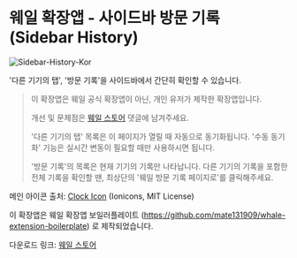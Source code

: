 # 웨일 확장앱 - 사이드바 방문 기록 (Sidebar History)

![Sidebar-History-Kor](https://user-images.githubusercontent.com/51040091/74636559-99370a00-51ab-11ea-8049-5d64c337e80e.png)

'다른 기기의 탭', '방문 기록'을 사이드바에서 간단히 확인할 수 있습니다.

> 이 확장앱은 웨일 공식 확장앱이 아닌, 개인 유저가 제작한 확장앱입니다.
>
> 개선 및 문제점은 [웨일 스토어](https://store.whale.naver.com/detail/aomdaciidffjjcoeeammnhbahiopjelm) 댓글에 남겨주세요.
>
> '다른 기기의 탭' 목록은 이 페이지가 열릴 때 자동으로 동기화됩니다. '수동 동기화' 기능은 실시간 변동이 필요할 때만 사용하시면 됩니다.
>
> '방문 기록'의 목록은 현재 기기의 기록만 나타납니다. 다른 기기의 기록을 포함한 전체 기록을 확인할 땐, 최상단의 '웨일 방문 기록 페이지로'를 클릭해주세요.

메인 아이콘 출처: [Clock Icon](https://www.iconfinder.com/icons/211606/clock_icon) (Ionicons, MIT License)

이 확장앱은 웨일 확장앱 보일러플레이트 (<https://github.com/mate131909/whale-extension-boilerplate>) 로 제작되었습니다.

다운로드 링크: [웨일 스토어](https://store.whale.naver.com/detail/aomdaciidffjjcoeeammnhbahiopjelm)
